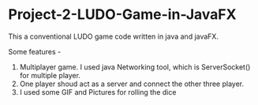 # Project-2-LUDO-Game-in-JavaFX
This a conventional LUDO game code written in java and javaFX.


Some features -
1) Multiplayer game.
   I used java Networking tool, which is ServerSocket() for multiple player.
2) One player shoud act as a server and connect the other three player.
3) I used some GIF and Pictures for rolling the dice
